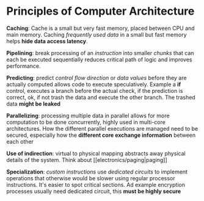 
# Principles of Computer Architecture

**Caching**: Cache is a small but very fast memory, placed between CPU and main memory. Caching *frequently used data* in a small but fast memory helps **hide data access latency**.

**Pipelining**: break processing of an *instruction* into smaller *chunks* that can each be executed sequentially reduces critical path of logic and improves performance.

**Predicting**: predict *control flow direction* or *data values* before they are actually computed allows code to execute speculatively. Example a **if** control, executes a branch before the actual check, if the prediction is correct, ok, if not trash the data and execute the other branch. The trashed data **might be leaked**

**Parallelizing**: processing multiple data in parallel allows for more computation to be done concurrently, highly used in multi-core architectures. How the different parallel executions are managed need to be secured, especially how the **different core exchange information** between each other 

**Use of indirection**: virtual to physical mapping abstracts away physical details of the system. Think about [[electronics/paging|paging]]


**Specialization**: *custom instructions* use *dedicated circuits* to implement operations that otherwise would be slower using regular processor instructions. It's easier to spot critical sections. Ad example encryption processes usually need dedicated circuit, this **must be highly secure**

